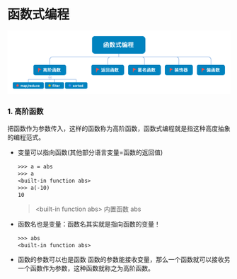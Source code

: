 # 函数式编程

![avatar](函数式编程.png)

### 1. 高阶函数

把函数作为参数传入，这样的函数称为高阶函数，函数式编程就是指这种高度抽象的编程范式。

- 变量可以指向函数(其他部分语言变量=函数的返回值)
    ```
    >>> a = abs
    >>> a
    <built-in function abs>
    >>> a(-10)
    10
    ```
    > \<built-in function abs> 内置函数 abs
- 函数名也是变量：函数名其实就是指向函数的变量！
    ```
    >>> abs
    <built-in function abs>
    ```
- 函数的参数可以也是函数
    函数的参数能接收变量，那么一个函数就可以接收另一个函数作为参数，这种函数就称之为高阶函数。
    
